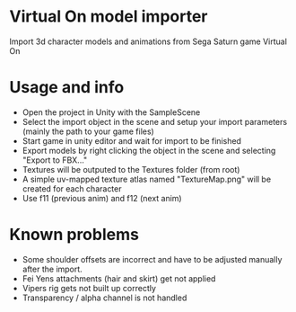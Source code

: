# Virtual On model importer
Import 3d character models and animations from Sega Saturn game Virtual On

# Usage and info
- Open the project in Unity with the SampleScene
- Select the import object in the scene and setup your import parameters 
  (mainly the path to your game files)
- Start game in unity editor and wait for import to be finished
- Export models by right clicking the object in the scene and selecting "Export to FBX..."
- Textures will be outputed to the Textures folder (from root)
- A simple uv-mapped texture atlas named "TextureMap.png" will be created for each character 
- Use f11 (previous anim) and f12 (next anim)

# Known problems
- Some shoulder offsets are incorrect and have to be adjusted manually after the import.
- Fei Yens attachments (hair and skirt) get not applied
- Vipers rig gets not built up correctly
- Transparency / alpha channel is not handled

